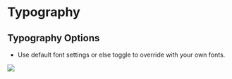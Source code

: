 # Typography

## Typography Options

* Use default font settings or else toggle to override with your own fonts.

![](http://transvelo.github.io/docs/playhouse/images/theme-options-typography.png)
